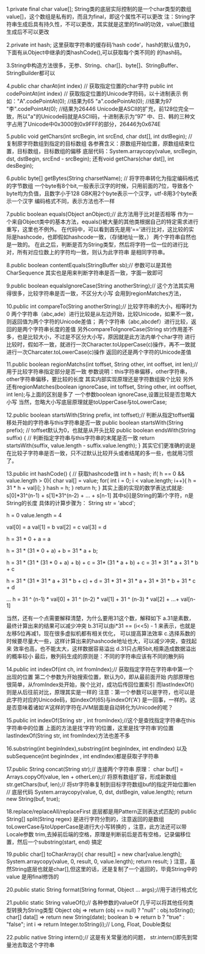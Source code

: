 1.private final char value[];
  String类的底层实际控制的是一个char类型的数组value[]，这个数组是私有的，而且为final，即这个属性不可以更改
  注：String字符串生成后具有持久性，不可以更改，其实就是这里的final的功效，value[]数组生成后不可以更改

2.private int hash;
  这里获取字符串的缓存码‘hash code’，hash的默认值为0，下面有从Object中继承的类hashCode(),可以获取每个类不同的
  的hash码。


3.String中构造方法很多，无参、String、char[]、byte[]、StringBuffer、StringBuilder都可以


4.public char charAt(int index) // 获取指定位置的char字符
  public int codePointAt(int index) // 获取指定位置的Unicode字符码，以十进制表示
  例如："A".codePointAt(0); //结果为65
       "a".codePointAt(0); //结果为97
       "李".codePointAt(0); //结果为26446
       Unicode是ASCII的扩充，前128位完全一致，所以"a"的Unicode码就是ASCII码，十进制表示为“97”
       中、日、韩的三种文字占用了Unicode中0x3000到0x9FFF的部分，26446为0x674E

5.public void getChars(int srcBegin, int srcEnd, char dst[], int dstBegin); // 复制原字符数组到指定的目标数组
  各参赛含义：原数组开始位置，原数组结束位置，目标数组，目标数组的偏移
  底层代码：System.arraycopy(value, srcBegin, dst, dstBegin, srcEnd - srcBegin);
  还有void getChars(char dst[], int desBegin);

6.public byte[] getBytes(String charsetName); // 将字符串转化为指定编码格式的字节数组
  一个byte有8个bit,一般表示汉字的时候，只用前面的7位，导致各个byte均为负值，且数字小于128
  GBK用2个byte表示一个汉字，utf-8用3个byte表示一个汉字
  编码格式不同，表示方法也不一样

7.public boolean equals(Object anObject);// 此方法用于比对是否相等
  作为一个来自Object类中的基本方法，equals()被大量的其他类根据自己的特定需求进行重写，这里也不例外。
  在代码中，可以看到首先是用‘==’进行比对，这比较的实际是hashcode，也即假如hashcode一致，（存储地址一致，）
  两个字符串自然也是一致的。
  在此之后，判断是否为String类型，然后将字符一位一位的进行比对，所有对应位数上的字符均一致，则认为此字符串
  是相同字符串。

8.public boolean contentEquals(StringBuffer sb);// 参数可以是其他CharSequence
  其实也是用来判断字符串是否一致，字面一致即可

9.public boolean equalsIgnoreCase(String anotherString);// 这个方法其实用得很多，比较字符串是否一致，不区分大小写
  会用到regionMatches方法，

10.public int compareTo(String anotherString);// 比较字符串的大小，相等时为0
  两个字符串（abc,ade）进行比较是从左边开始，比较Unicode，如果不一致，则返回值为两个字符的Unicode差值；
  两个字符串（abc,abcdef）进行比较，返回的是两个字符串长度的差值
  另外compareToIgnoreCase(String str)作用差不多，也是比较大小，不过是不区分大小写，原因就是此方法内单个char字符
  进行比较时，假如不一致，就进行一次Character.toUpperCase(c)操作，再不一致就进行一次Charcater.toLowerCase(c)操作
  返回的还是两个字符的Unicode差值

11.public boolean regionMatchs(int toffset, String other, int ooffset, int len);// 用于比较字符串指定部分是否一致
  参数说明：this字符串偏移，other字符串，other字符串偏移，要比较的长度
  其实内部实现原理还是字符数组挨个比较
  另外还有regionMatches(boolean ignoreCase, int toffset, String other, int ooffset, int len);与上面的区别是多了
  一个参数boolean ignoreCase,设置比较是否忽略大小写
  当然，忽略大小写底层原理就是toUpperCase与toLowerCase;


12.public boolean startsWith(String prefix, int toffset);// 判断从指定toffset偏移处开始的字符串与this字符串是否一致
   public boolean startsWith(String prefix); // toffset默认为0，也就是从开头比较
   public boolean endsWith(String suffix) {  // 判断指定字符串与this字符串的末尾是否一致
   	return startsWith(suffix, value.length - suffix.value.length);
   }
   其实它们更准确的说是在比较子字符串是否一致，只不过默认比较开头或者结尾的多一些，也就用习惯了。

13.public int hashCode() { // 获取hashcode值
   	int h = hash;
   	if( h == 0 && value.length > 0){
		char val[] = value;
		for( int i = 0; i < value.length; i++){
			h = 31 * h + val[i];
		}
		hash = h;
	}
  	return h;
   }
  其实上面的实现的数学表达式就是: s[0]*31^(n-1) + s[1]*31^(n-2) + ... + s[n-1]
  其中s[i]是String的第i个字符，n是String的长度
  具体的计算步骤为：
  String str = 'abcd';

  h = 0
  value.length = 4

  val[0] = a
  val[1] = b
  val[2] = c
  val[3] = d
 
  h = 31 * 0 + a = a

  h = 31 * (31 * 0 + a) + b = 31 * a + b;

  h = 31 * (31 * (31 * 0 + a) + b) + c = 31* (31 * a + b) + c = 31 * 31 * a + 31 * b + c
  
  h = 31 * (31 * 31 * a + 31 * b + c) + d = 31 * 31 * 31 * a + 31 * 31 * b + 31 * c + d
  
  ...
  h = 31 ^ (n-1) * val[0] + 31 ^ (n-2) * val[1] + 31 ^ (n-3) * val[2] + ...+ val[n-1]
  
  当然，还有一个点需要解释清楚，为什么要用31这个数，解释如下
  a.31是素数，最终计算出来的结果可以减少冲突
  b.31可以由i*31 == (i<<5) - 1 来表示，也就是左移5位再减1，现在很多虚拟机都有相关优化，
    可以提高算法效率
  c.选择系数的时候要尽量大一些，这样计算出来的hashcode地址也大，可以减少冲突，查找起来
    效率也高，也不能太大，这样数据容易溢出
  d.31只占用5bit,相乘造成数据溢出的概率较小
  最后，散列码生成的原则是：不同的字符串应该有不同的散列码


14.public int indexOf(int ch, int fromIndex);// 获取指定字符在字符串中第一个出现的位置
  第二个参数为开始搜索位置，默认为0，即从最前面开始
  内部原理也很简单，从fromIndex处开始，挨个比对，成功后传回位置索引
  而lastIndexOf()则是从后往前对比，原理其实是一样的
  注意：第一个参数可以是字符，也可以是此字符对应的Unicode码，如indexOf(65)与indexOf('A')
        是一回事，一样的。这是否意味着诸如‘A’这样的字符在JVM层面是自动转化为Unicode的呢？

15.public int indexOf(String str , int fromIndex);//这个是查找指定字符串在this字符串中的位置
  上面的方法是找‘字符’的位置，这里是找‘字符串’的位置
  lastIndexOf(String str, int fromIndex)方法也差不多

16.substring(int beginIndex),substring(int beginIndex, int endIndex)
  以及subSequence(int beginIndex , int endIndex)都是获取子字符串

17.public String concat(String str);// 连接两个字符串
  原理：
  char buf[] = Arrays.copyOf(value, len + otherLen);// 将原有数组扩容，形成新数组
  str.getChars(buf, len);// 将str字符串复制到目标字符数组buf的指定开始位置len
  // 底层代码 System.arraycopy(value, 0, dst, dstBegin, value.length);
  return new String(buf, true);

18.replace/replaceAll/replaceFirst 底层都是用Pattern正则表达式匹配的
   public String[] split(String regex) 是进行字符分割的，注意返回的是数组
   toLowerCase与toUpperCase是进行大小写转换的 ，注意，此方法还可以带Locale参数 
   trim,去掉前后端的空格，原理是判断前后是否有空格，记录偏移位置，然后一个substring(start, end)
	搞定

19.public char[] toCharArray(){
	char result[] = new char[value.length];
	System.arraycopy(value, 0, result, 0, value.length);
	return result;
   }
  注意，虽然String底层也就是char[],但这里的话，还是复制了一个返回的，毕竟String中的value
        是用final修饰的

20.public static String format(String format, Object ... args);//用于进行格式化


21.public static String valueOf();// 各种参数的valueOf
   几乎可以将其他任何类型转换为String类型
   Object obj => return (obj == null) ? "null" : obj.toString();
   char[] data[] => return new String(date);
   boolean b => return b ? "true" : "false";
   int i => return Integer.toString(i);// Long, Float, Double类似

22.public native String intern();// 这是有关常量池的问题，
  str.intern()即先到常量池去取这个字符串


























